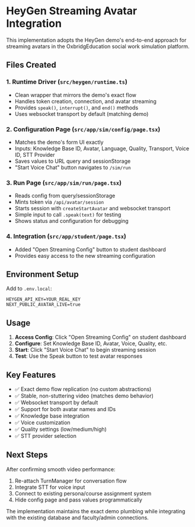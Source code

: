 # HeyGen Streaming Avatar Integration

This implementation adopts the HeyGen demo's end-to-end approach for streaming avatars in the OxbridgEducation social work simulation platform.

## Files Created

### 1. Runtime Driver (`src/heygen/runtime.ts`)
- Clean wrapper that mirrors the demo's exact flow
- Handles token creation, connection, and avatar streaming
- Provides `speak()`, `interrupt()`, and `end()` methods
- Uses websocket transport by default (matching demo)

### 2. Configuration Page (`src/app/sim/config/page.tsx`)
- Matches the demo's form UI exactly
- Inputs: Knowledge Base ID, Avatar, Language, Quality, Transport, Voice ID, STT Provider
- Saves values to URL query and sessionStorage
- "Start Voice Chat" button navigates to `/sim/run`

### 3. Run Page (`src/app/sim/run/page.tsx`)
- Reads config from query/sessionStorage
- Mints token via `/api/avatar/session`
- Starts session with `createStartAvatar` and websocket transport
- Simple input to call `.speak(text)` for testing
- Shows status and configuration for debugging

### 4. Integration (`src/app/student/page.tsx`)
- Added "Open Streaming Config" button to student dashboard
- Provides easy access to the new streaming configuration

## Environment Setup

Add to `.env.local`:
```
HEYGEN_API_KEY=YOUR_REAL_KEY
NEXT_PUBLIC_AVATAR_LIVE=true
```

## Usage

1. **Access Config**: Click "Open Streaming Config" on student dashboard
2. **Configure**: Set Knowledge Base ID, Avatar, Voice, Quality, etc.
3. **Start**: Click "Start Voice Chat" to begin streaming session
4. **Test**: Use the Speak button to test avatar responses

## Key Features

- ✅ Exact demo flow replication (no custom abstractions)
- ✅ Stable, non-stuttering video (matches demo behavior)
- ✅ Websocket transport by default
- ✅ Support for both avatar names and IDs
- ✅ Knowledge base integration
- ✅ Voice customization
- ✅ Quality settings (low/medium/high)
- ✅ STT provider selection

## Next Steps

After confirming smooth video performance:
1. Re-attach TurnManager for conversation flow
2. Integrate STT for voice input
3. Connect to existing persona/course assignment system
4. Hide config page and pass values programmatically

The implementation maintains the exact demo plumbing while integrating with the existing database and faculty/admin connections.
